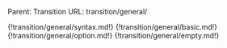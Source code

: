 Parent: Transition
URL: transition/general/

{!transition/general/syntax.md!}
{!transition/general/basic.md!}
{!transition/general/option.md!}
{!transition/general/empty.md!}

